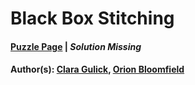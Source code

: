 # Black Box Stitching

#### [Puzzle Page](1.3-p.pdf) | *Solution Missing*
#### Author(s): [Clara Gulick](../../../../search.html?q=Clara+Gulick), [Orion Bloomfield](../../../../search.html?q=Orion+Bloomfield)

